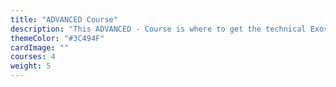 ```yaml
---
title: "ADVANCED Course"
description: "This ADVANCED - Course is where to get the technical Exoscale knowledge. It will help you learn the core concepts, dive into networking components, configuration, and critical cloud topics."
themeColor: "#3C494F"
cardImage: ""
courses: 4
weight: 5
---
```

